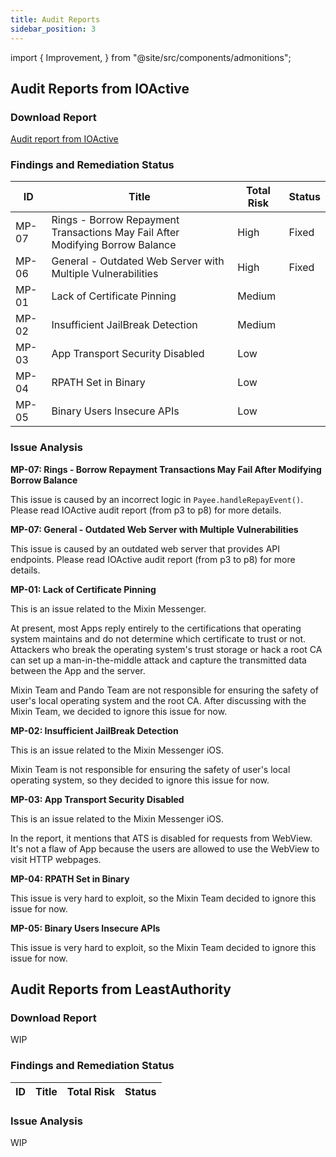 ```yaml
---
title: Audit Reports
sidebar_position: 3
---
```


import {
  Improvement,
} from "@site/src/components/admonitions";

<Improvement />


## Audit Reports from IOActive

### Download Report

[Audit report from IOActive](//docs.pando.im/reports/V1.2%20Pando%20Code%20Review%20and%20Penetration%20Test%20with%20Remediation%20Status.pdf)

### Findings and Remediation Status

| ID | Title | Total Risk | Status |
| --- | --- | --- | --- |
| MP-07 | Rings - Borrow Repayment Transactions May Fail After Modifying Borrow Balance | High | Fixed |
| MP-06 | General - Outdated Web Server with Multiple Vulnerabilities | High | Fixed |
| MP-01 | Lack of Certificate Pinning | Medium |  |
| MP-02 | Insufficient JailBreak Detection | Medium |  |
| MP-03 | App Transport Security Disabled | Low |  |
| MP-04 | RPATH Set in Binary | Low |  |
| MP-05 | Binary Users Insecure APIs | Low |  |

### Issue Analysis

**MP-07: Rings - Borrow Repayment Transactions May Fail After Modifying Borrow Balance**

This issue is caused by an incorrect logic in `Payee.handleRepayEvent()`. Please read IOActive audit report (from p3 to p8) for more details.

**MP-07: General - Outdated Web Server with Multiple Vulnerabilities**

This issue is caused by an outdated web server that provides API endpoints. Please read IOActive audit report (from p3 to p8) for more details.

**MP-01: Lack of Certificate Pinning**

This is an issue related to the Mixin Messenger.

At present, most Apps reply entirely to the certifications that operating system maintains and do not determine which certificate to trust or not. Attackers who break the operating system's trust storage or hack a root CA can set up a man-in-the-middle attack and capture the transmitted data between the App and the server.

Mixin Team and Pando Team are not responsible for ensuring the safety of user's local operating system and the root CA. After discussing with the Mixin Team, we decided to ignore this issue for now.

**MP-02: Insufficient JailBreak Detection**

This is an issue related to the Mixin Messenger iOS.

Mixin Team is not responsible for ensuring the safety of user's local operating system, so they decided to ignore this issue for now.

**MP-03: App Transport Security Disabled**

This is an issue related to the Mixin Messenger iOS.

In the report, it mentions that ATS is disabled for requests from WebView. It's not a flaw of App because the users are allowed to use the WebView to visit HTTP webpages.

**MP-04: RPATH Set in Binary**

This issue is very hard to exploit, so the Mixin Team decided to ignore this issue for now.

**MP-05: Binary Users Insecure APIs**

This issue is very hard to exploit, so the Mixin Team decided to ignore this issue for now.

## Audit Reports from LeastAuthority

### Download Report

WIP

### Findings and Remediation Status

| ID | Title | Total Risk | Status |
| --- | --- | --- | --- |


### Issue Analysis

WIP

